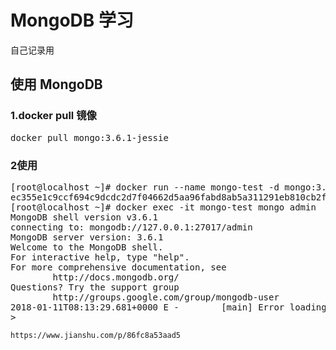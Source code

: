 # MongoDB 学习

自己记录用

## 使用 MongoDB

### 1.docker pull 镜像
<pre>
docker pull mongo:3.6.1-jessie
</pre>

### 2使用

<pre>
[root@localhost ~]# docker run --name mongo-test -d mongo:3.6.1-jessie --auth                
ec355e1c9ccf694c9dcdc2d7f04662d5aa96fabd8ab5a311291eb810cb2fe379
[root@localhost ~]# docker exec -it mongo-test mongo admin          
MongoDB shell version v3.6.1
connecting to: mongodb://127.0.0.1:27017/admin
MongoDB server version: 3.6.1
Welcome to the MongoDB shell.
For interactive help, type "help".
For more comprehensive documentation, see
        http://docs.mongodb.org/
Questions? Try the support group
        http://groups.google.com/group/mongodb-user
2018-01-11T08:13:29.681+0000 E -        [main] Error loading history file: FileOpenFailed: Unable to fopen() file /root/.dbshell: No such file or directory
> 
</pre>


`https://www.jianshu.com/p/86fc8a53aad5`

